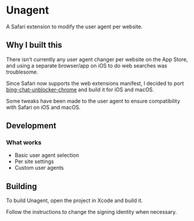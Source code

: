 # Unagent
A Safari extension to modify the user agent per website.

## Why I built this
There isn't currently any user agent changer per website on the App Store, and using a separate browser/app on iOS to do web searches was troublesome. 

Since Safari now supports the web extensions manifest, I decided to port [bing-chat-unblocker-chrome](https://github.com/ellisy0/bing-chat-unblocker-chrome) and build it for iOS and macOS.

Some tweaks have been made to the user agent to ensure compatibility with Safari on iOS and macOS.

## Development

### What works
- Basic user agent selection
- Per site settings
- Custom user agents

## Building

To build Unagent, open the project in Xcode and build it.

Follow the instructions to change the signing identity when necessary.
